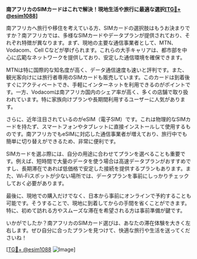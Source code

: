 **南アフリカのSIMカードはこれで解決！現地生活や旅行に最適な選択[[TG💪+ @esim1088](https://t.me/s/esim1088)]**

南アフリカへ旅行や移住を考えている方、SIMカードの選択肢はもうお決まりですか？南アフリカでは、多様なSIMカードやデータプランが提供されており、それぞれ特徴が異なります。まず、現地の主要な通信事業者として、MTN、Vodacom、Cell Cなどが挙げられます。これらの大手キャリアは、都市部を中心に広範なネットワークを提供しており、安定した通信環境を確保できます。

MTNは特に国際的な知名度が高く、データ通信速度も速いと評判です。また、観光客向けには旅行者専用のSIMカードも販売しています。このカードは到着後すぐにアクティベートでき、手軽にインターネットを利用できるのがポイントです。一方、Vodacomは南アフリカ国内のシェア率が高く、多くの店舗で取り扱われています。特に家族向けプランや長期間利用するユーザーに人気があります。

さらに、近年注目されているのがeSIM（電子SIM）です。これは物理的なSIMカードを持たず、スマートフォンやタブレットに直接インストールして使用するものです。南アフリカでもeSIMに対応した通信事業者が増えており、旅行中でも簡単に切り替えができるため、非常に便利です。

SIMカードを選ぶ際には、自分の用途に合わせてプランを選べることも重要です。例えば、短時間で大量のデータを使う場合は高速データプランがおすすめですし、長期滞在であれば低価格で安定した接続を提供するプランもあります。また、Wi-Fiスポットが少ない場所では、データプランを事前にしっかりチェックしておく必要があります。

最後に、現地での購入だけでなく、日本から事前にオンラインで予約することも可能です。そうすることで、現地に到着してからの手間を省くことができます。特に、初めて訪れる方やスムーズな滞在を希望される方は事前準備が鍵です。

いかがでしたか？南アフリカのSIMカード選びは、あなたの滞在体験を大きく左右します。ぜひ自分に合ったプランを見つけて、快適な旅行や生活を送ってくださいね！

[[TG💪+ @esim1088](https://t.me/s/esim1088) ![Image](https://i.postimg.cc/Y0z9fWf4/image.png)]
